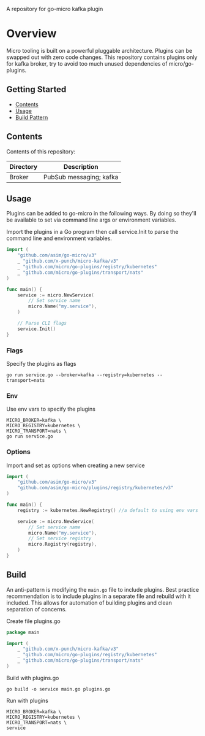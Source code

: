 A repository for go-micro kafka plugin

# Overview
Micro tooling is built on a powerful pluggable architecture. Plugins can be swapped out with zero code changes.
This repository contains plugins only for kafka broker, try to avoid too much unused dependencies of micro/go-plugins.

## Getting Started

* [Contents](#contents)
* [Usage](#usage)
* [Build Pattern](#build)

## Contents

Contents of this repository:

| Directory | Description                                                     |
| --------- | ----------------------------------------------------------------|
| Broker    | PubSub messaging; kafka                                         |

## Usage

Plugins can be added to go-micro in the following ways. By doing so they'll be available to set via command line args or environment variables.

Import the plugins in a Go program then call service.Init to parse the command line and environment variables.

```go
import (
	"github.com/asim/go-micro/v3"
	_ "github.com/x-punch/micro-kafka/v3"
	_ "github.com/micro/go-plugins/registry/kubernetes"
	_ "github.com/micro/go-plugins/transport/nats"
)

func main() {
	service := micro.NewService(
		// Set service name
		micro.Name("my.service"),
	)

	// Parse CLI flags
	service.Init()
}
```

### Flags

Specify the plugins as flags

```shell
go run service.go --broker=kafka --registry=kubernetes --transport=nats
```

### Env

Use env vars to specify the plugins

```
MICRO_BROKER=kafka \
MICRO_REGISTRY=kubernetes \ 
MICRO_TRANSPORT=nats \ 
go run service.go
```

### Options

Import and set as options when creating a new service

```go
import (
	"github.com/asim/go-micro/v3"
	"github.com/asim/go-micro/plugins/registry/kubernetes/v3"
)

func main() {
	registry := kubernetes.NewRegistry() //a default to using env vars for master API

	service := micro.NewService(
		// Set service name
		micro.Name("my.service"),
		// Set service registry
		micro.Registry(registry),
	)
}
```

## Build

An anti-pattern is modifying the `main.go` file to include plugins. Best practice recommendation is to include
plugins in a separate file and rebuild with it included. This allows for automation of building plugins and
clean separation of concerns.

Create file plugins.go

```go
package main

import (
	_ "github.com/x-punch/micro-kafka/v3"
	_ "github.com/micro/go-plugins/registry/kubernetes"
	_ "github.com/micro/go-plugins/transport/nats"
)
```

Build with plugins.go

```shell
go build -o service main.go plugins.go
```

Run with plugins

```shell
MICRO_BROKER=kafka \
MICRO_REGISTRY=kubernetes \
MICRO_TRANSPORT=nats \
service
```
